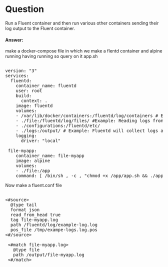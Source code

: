 # Question

Run a Fluent container and then run various other containers sending their log output to the Fluent container.

#### Answer:

make a docker-compose file in which we make a flentd container and alpine running having running so query on it app.sh

<pre>

version: "3"
services:
  fluentd:
    container_name: fluentd
    user: root
    build:
      context: .
    image: fluentd
    volumes:
    - /var/lib/docker/containers:/fluentd/log/containers # Example: Reading docker logs
    - ./file:/fluentd/log/files/ #Example: Reading logs from a file
    - ./configurations:/fluentd/etc/
    - ./logs:/output/ # Example: Fluentd will collect logs and store it here for demo
    logging:
      driver: "local"

 file-myapp:
    container_name: file-myapp
    image: alpine
    volumes:
    - ./file:/app
    command: [ /bin/sh , -c , "chmod +x /app/app.sh && ./app/app.sh"]
</pre>

Now make a fluent.conf file 
<pre>
	
<#source>
  @type tail
  format json
  read_from_head true
  tag file-myapp.log
  path /fluentd/log/example-log.log
  pos_file /tmp/exampe-logs.log.pos
<#/source>

 <#match file-myapp.log>
   @type file
   path /output/file-myapp.log
 <#/match>

</pre>
